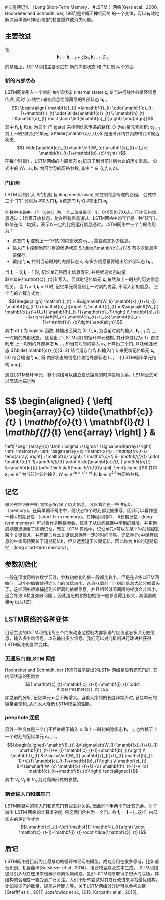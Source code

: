 #长短期记忆 （Long Short-Term Memory， #LSTM ）网络[Gers et al., 2000, Hochreiter and Schmidhuber, 1997]是 #循环神经网络 的一个变体，可以有效地解决简单循环神经网络的梯度爆炸或消失问题。
## 主要改进
在$${ \mathbf{h}_{t}=\mathbf{h}_{t-1}+g\left(\mathbf{x}_{t}, \mathbf{h}_{t-1} ; \theta\right), }$$的基础上，LSTM网络主要改进在 新的内部状态 和 门机制 两个方面

### 新的内部状态
LSTM网络引入一个新的 #内部状态 (internal state) ${\mathbf{c}_{t}}$ 专门进行线性的循环信息传递, 同时 (非线性) 输出信息给隐藏层的外部状态 ${\mathbf{h}_{t}}$ 。 $${ \begin{align} \mathbf{c}_{t} =&\mathbf{f}_{t} \odot \mathbf{c}_{t-1}+\mathbf{i}_{t} \odot \tilde{\mathbf{c}}_{t} \\ \mathbf{h}_{t} =&\mathbf{o}_{t} \odot \tanh \left(\mathbf{c}_{t}\right) \end{align}}$$其中 ${\mathbf{f}_{t}, \mathbf{i}_{t}}$ 和 ${\mathbf{o}_{t}}$ 为三个 门 (gate) 来控制信息传递的路径; ${\odot}$ 为向量元素乘积; ${\mathbf{c}_{t-1}}$ 为上一时刻的记忆单元; ${\tilde{\mathbf{c}}_{t}}$ 是通过非线性函数得到 #候选状态, $${ \tilde{\mathbf{c}}_{t}=\tanh \left(W_{c} \mathbf{x}_{t}+U_{c} \mathbf{h}_{t-1}+\mathbf{b}_{c}\right) }$$在每个时刻 ${t}$ ，LSTM网络的内部状态 ${\mathbf{c}_{t}}$ 记录了到当前时刻为止的历史信息。
公式中的 ${W_{*}, U_{*}, \mathbf{b}_{*}}$ 为可学习的网络参数, 其中 ${* \in\{i, f, o, c\} 。}$ 

### 门机制
LSTM 网络引入 #门机制 (gating mechanism) 来控制信息传递的路径。 公式中三个 “门” 分别为 #输入门 ${\mathbf{i}_{t}}$, #遗忘门 ${\mathbf{f}_{t}}$ 和 #输出门 ${\mathbf{o}_{t}}$,

在数字电路中，门（gate）为一个二值变量{0, 1}，0代表关闭状态，不许任何信息通过；1代表开放状态，允许所有信息通过。LSTM网络中的“门”是一种“软”门，取值在(0, 1)之间，表示以一定的比例运行信息通过。LSTM网络中三个门的作用为：
- 遗忘门 ${\mathbf{f}_{t}}$ 控制上一个时刻的内部状态 ${\mathbf{c}_{t-1}}$ 需要遗忘多少信息。 
- 输入门 ${\mathbf{i}_{t}}$ 控制当前时刻的候选状态 ${\tilde{\mathbf{c}}_{t}}$ 有多少信息需要保存。
- 输出门 ${\mathbf{o}_{t}}$ 控制当前时刻的内部状态 ${\mathbf{c}_{t}}$ 有多少信息需要输出给外部状态 ${\mathbf{h}_{t}}$ 。

当 ${\mathbf{f}_{t}=0, \mathbf{i}_{t}=1}$ 时, 记忆单元将历史信息清空, 并将候选状态向量 ${\tilde{\mathbf{c}}_{t}}$ 写入。但此时记忆单元 ${\mathbf{c}_{t}}$ 依然和上一时刻的历史信息相关。
当 ${\mathbf{f}_{t}=1, \mathbf{i}_{t}=0}$ 时, 记忆单元将复制上一时刻的内容, 不写入新的信息。 
三个门的计算方式为: $${\begin{align} \mathbf{i}_{t} = &\sigma\left(W_{i} \mathbf{x}_{t}+U_{i} \mathbf{h}_{t-1}+\mathbf{b}_{i}\right) \\ \mathbf{f}_{t} = &\sigma\left(W_{f} \mathbf{x}_{t}+U_{f} \mathbf{h}_{t-1}+\mathbf{b}_{f}\right) \\ \mathbf{o}_{t} = &\sigma\left(W_{o} \mathbf{x}_{t}+U_{o} \mathbf{h}_{t-1}+\mathbf{b}_{o}\right) \end{align}}$$ 其中 ${\sigma(\cdot)}$ 为 logistic 函数, 其输出区间为 ${(0,1), \mathbf{x}_{t}}$ 为当前时刻的输入, ${\mathbf{h}_{t-1}}$ 为 上一时刻的外部状态。 图给出了 LSTM网络的循环单元结构, 其计算过程为:
1）首先利用 上一时刻的外部状态 ${\mathbf{h}_{t-1}}$ 和当前时刻的输入 ${\mathbf{x}_{t}}$, 计算出三个门, 以及候选状态 ${\tilde{\mathbf{c}}_{t}}$; 
2) 结合遗忘门 ${\mathbf{f}_{t}}$ 和输入门 ${\mathbf{i}_{t}}$ 来更新记忆单元 ${\mathbf{c}_{t}}$; (3) 结合输出门 ${\mathbf{o}_{t}}$, 将 内部状态的信息传递给外部状态 ${\mathbf{h}_{t}}$ 。
![[LSTM循环单元结构.png]]

通过LSTM循环单元，整个网络可以建立较长距离的时序依赖关系。LSTM公式可以简洁地描述为


$$
\begin{aligned} 
{
\left[
	\begin{array}{c} 
	\tilde{\mathbf{c}}_{t} \\
	\mathbf{o}_{t} \\ 
	\mathbf{i}_{t} \\ 
	\mathbf{f}_{t} 
	\end{array}
\right] } &
=
\left[
	\begin{array}{c} 
	\tanh \\ 
	\sigma \\ 
	\sigma \\ 
	\sigma 
	\end{array}
\right]
\left(
	\mathbf{w}
	\left[
		\begin{array}{c} 
		\mathbf{x}_{t} \\
		\mathbf{h}_{t-1} 
		\end{array}
	\right] 
	+\mathbf{b}
\right), \\ 
\mathbf{c}_{t} &=\mathbf{f}_{t} \odot \mathbf{c}_{t-1}+\mathbf{i}_{t} \odot \tilde{\mathbf{c}}_{t}, \\ 
\mathbf{h}_{t} &=\mathbf{o}_{t} \odot \tanh \left(\mathbf{c}_{t}\right), 
\end{aligned}$$
其中 ${\mathbf{x}_{t} \in \mathbb{R}^{e}}$ 为当前时刻的输入, ${W \in \mathbb{R}^{4 d \times(d+e)}}$ 和 ${\mathbf{b} \in \mathbb{R}^{4 d}}$ 为网络参数。

## 记忆
循环神经网络中的隐状态$h$存储了历史信息，可以看作是一种 #记忆 （memory）。在简单循环网络中，隐状态每个时刻都会被重写，因此可以看作是一种 #短期记忆 （short-term memory）。在神经网络中， #长期记忆 （long-term memory）可以看作是网络参数，隐含了从训练数据中学到的经验，并更新周期要远远慢于短期记忆。而在 LSTM 网络中，记忆单元$c$可以在某个时刻捕捉到某个关键信息，并有能力将此关键信息保存一定的时间间隔。记忆单元$c$中保存信息的生命周期要长于短期记忆$h$，但又远远短于长期记忆，因此称为 #长的短期记忆 （long short-term memory）。

## 参数初始化
一般在深度网络参数学习时，参数初始化的值一般都比较小。但是在训练LSTM网络时，过小的值会使得遗忘门的值比较小。这意味着前一时刻的信息大部分都丢失了，这样网络很难捕捉到长距离的依赖信息。并且相邻时间间隔的梯度会非常小，这会导致 #梯度弥散问题 。因此遗忘的参数初始值一般都设得比较大，其偏置向量$\mathbf{b}_f$ 设为1或2.

## LSTM网络的各种变体
目前主流的LSTM网络用的三个门来动态地控制内部状态的应该遗忘多少历史信息，输入多少新信息，以及输出多少信息。我们可以对门机制进行改进并获得LSTM网络的各种变体。

### 无遗忘门的LSTM 网络
Hochreiter and Schmidhuber [1997]最早提出的LSTM 网络是没有遗忘门的, 其内部状态的更新为 $${ \mathbf{c}_{t}=\mathbf{c}_{t-1}+\mathbf{i}_{t} \odot \tilde{\mathbf{c}}_{t} }$$ 如之前的分析, 记忆单元 ${\mathbf{c}}$ 会不断增大。当输入序列的长度非常大时, 记忆单元的容量会饱和, 从而大大降低 LSTM模型的性能。 
### peephole 连接
另外一种变体是三个门不但依赖于输入 ${\mathrm{x}_{t}}$ 和上一时刻的隐状态 ${\mathbf{h}_{t-1}}$, 也依赖于上一个时刻的记忆单元 ${\mathbf{c}_{t-1}}$ 。 $${\begin{aligned} 
\mathbf{i}_{t} &=\sigma\left(W_{i} \mathbf{x}_{t}+U_{i} \mathbf{h}_{t-1}+V_{i} \mathbf{c}_{t-1}+\mathbf{b}_{i}\right) \\ \mathbf{f}_{t} &=\sigma\left(W_{f} \mathbf{x}_{t}+U_{f} \mathbf{h}_{t-1}+V_{f} \mathbf{c}_{t-1}+\mathbf{b}_{f}\right) \\ \mathbf{o}_{t} &=\sigma\left(W_{o} \mathbf{x}_{t}+U_{o} \mathbf{h}_{t-1}+V_{o} \mathbf{c}_{t}+\mathbf{b}_{o}\right) 
\end{aligned}}$$ 其中 ${V_{i}, V_{f}}$ 和 ${V_{o}}$ 为对角阵形式的参数。 
### 耦合输入门和遗忘门
LSTM网络中的输入门和遗忘门有些互补关系, 因此同时用两个门比较冗余。为了减少 LSTM 网络的计算复杂度, 将这两门合并为一个门。令 ${ \mathbf{f}_{t}=\mathbf{1}-\mathbf{i}_{t} . }$ 这样, 内部状态的更新方式为 $${ \mathbf{c}_{t}=\left(\mathbf{1}-\mathbf{i}_{t}\right) \odot \mathbf{c}_{t-1}+\mathbf{i}_{t} \odot \tilde{\mathbf{c}}_{t} }$$
## 后记
LSTM网络是目前为止最成功的循环神经网络模型，成功应用在很多领域，比如语音识别、机器翻译[Sutskever et al., 2014]、语音模型以及文本生成。LSTM网络通过引入线性连接来缓解长距离依赖问题。虽然LSTM网络取得了很大的成功，其结构的合理性一直受到广泛关注。人们不断有尝试对其进行改进来寻找最优结构，比如减少门的数量、提高并行能力等。关于LSTM网络的分析可以参考文献[Greffff et al., 2017, Jozefowicz et al., 2015, Karpathy et al., 2015]。

